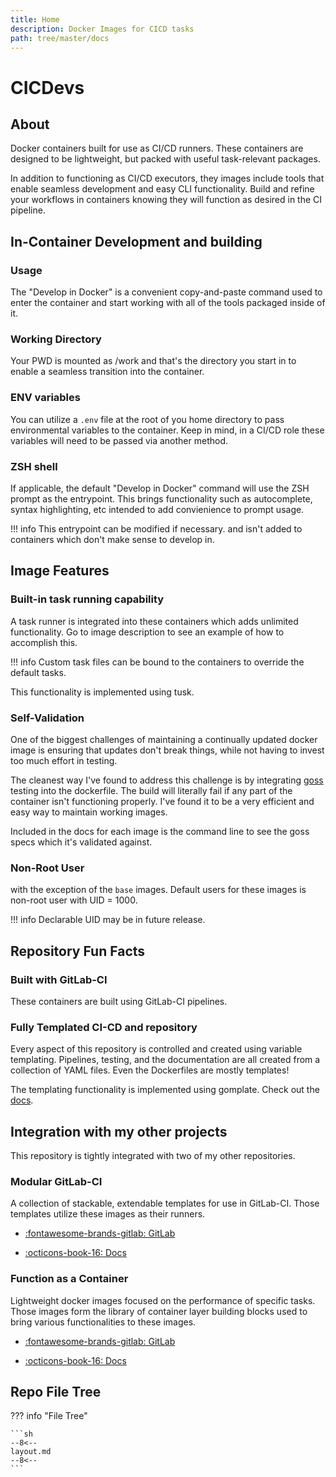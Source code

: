 ```yaml
---
title: Home
description: Docker Images for CICD tasks
path: tree/master/docs
---
```


# CICDevs

## About

Docker containers built for use as CI/CD runners. These containers are designed to be lightweight, but packed with useful task-relevant packages.

In addition to functioning as CI/CD executors, they images include tools that enable seamless development and easy CLI functionality. Build and refine your workflows in containers knowing they will function as desired in the CI pipeline.

## In-Container Development and building

### Usage

The "Develop in Docker" is a convenient copy-and-paste command used to enter the container and start working with all of the tools packaged inside of it.

### Working Directory

Your PWD is mounted as /work and that's the directory you start in to enable a seamless transition into the container.

### ENV variables

You can utilize a `.env` file at the root of you home directory to pass environmental variables to the container. Keep in mind, in a CI/CD role these variables will need to be passed via another method.

### ZSH shell

If applicable, the default "Develop in Docker" command will use the ZSH prompt as the entrypoint. This brings functionality such as autocomplete, syntax highlighting, etc intended to add convienience to prompt usage.

!!! info
This entrypoint can be modified if necessary. and isn't added to containers which don't make sense to develop in.

## Image Features

### Built-in task running capability

A task runner is integrated into these containers which adds unlimited functionality. Go to image description to see an example of how to accomplish this.

!!! info
Custom task files can be bound to the containers to override the default tasks.

This functionality is implemented using tusk.

### Self-Validation

One of the biggest challenges of maintaining a continually updated docker image is ensuring that updates don't break things, while not having to invest too much effort in testing.

The cleanest way I've found to address this challenge is by integrating [goss](https://github.com/aelsabbahy/goss/blob/master/docs/manual.md) testing into the dockerfile. The build will literally fail if any part of the container isn't functioning properly. I've found it to be a very efficient and easy way to maintain working images.

Included in the docs for each image is the command line to see the goss specs which it's validated against.

### Non-Root User

with the exception of the `base` images. Default users for these images is non-root user with UID = 1000.

!!! info
Declarable UID may be in future release.

## Repository Fun Facts

### Built with GitLab-CI

These containers are built using GitLab-CI pipelines.

### Fully Templated CI-CD and repository

Every aspect of this repository is controlled and created using variable templating. Pipelines, testing, and the documentation are all created from a collection of YAML files. Even the Dockerfiles are mostly templates!

The templating functionality is implemented using gomplate. Check out the [docs](https://docs.gomplate.ca).

## Integration with my other projects

This repository is tightly integrated with two of my other repositories.

### Modular GitLab-CI

A collection of stackable, extendable templates for use in GitLab-CI. Those templates utilize these images as their runners.

- [:fontawesome-brands-gitlab: GitLab](https://gitlab.com/donaldrich/modular-gitlab-ci)

- [:octicons-book-16: Docs](https://donaldrich.gitlab.io/modular-gitlab-ci)

### Function as a Container

Lightweight docker images focused on the performance of specific tasks. Those images form the library of container layer building blocks used to bring various functionalities to these images.

- [:fontawesome-brands-gitlab: GitLab](https://gitlab.com/donaldrich/function-as-a-container)

- [:octicons-book-16: Docs](https://donaldrich.gitlab.io/function-as-a-container)

## Repo File Tree

??? info "File Tree"

    ```sh
    --8<--
    layout.md
    --8<--
    ```
